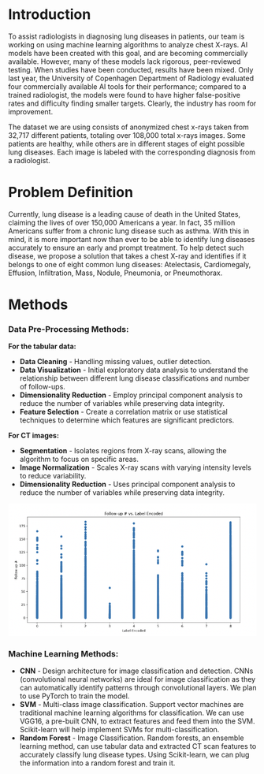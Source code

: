 # Introduction
To assist radiologists in diagnosing lung diseases in patients, our team is working on using machine learning algorithms to analyze chest X-rays. AI models have been created with this goal, and are becoming commercially available. However, many of these models lack rigorous, peer-reviewed testing. When studies have been conducted, results have been mixed. Only last year, the University of Copenhagen Department of Radiology evaluated four commercially available AI tools for their performance; compared to a trained radiologist, the models were found to have higher false-positive rates and difficulty finding smaller targets. Clearly, the industry has room for improvement.

The dataset we are using consists of anonymized chest x-rays taken from 32,717 different patients, totaling over 108,000 total x-rays images. Some patients are healthy, while others are in different stages of eight possible lung diseases. Each image is labeled with the corresponding diagnosis from a radiologist.

# Problem Definition
Currently, lung disease is a leading cause of death in the United States, claiming the lives of over 150,000 Americans a year. In fact, 35 million Americans suffer from a chronic lung disease such as asthma. With this in mind, it is more important now than ever to be able to identify lung diseases accurately to ensure an early and prompt treatment. To help detect such disease, we propose a solution that takes a chest X-ray and identifies if it belongs to one of eight common lung diseases: Atelectasis, Cardiomegaly, Effusion, Infiltration, Mass, Nodule, Pneumonia, or Pneumothorax.

# Methods
### Data Pre-Processing Methods:
**For the tabular data:**
- **Data Cleaning** - Handling missing values, outlier detection.
- **Data Visualization** - Initial exploratory data analysis to understand the relationship between different lung disease classifications and number of follow-ups.
- **Dimensionality Reduction** - Employ principal component analysis to reduce the number of variables while preserving data integrity.
- **Feature Selection** - Create a correlation matrix or use statistical techniques to determine which features are significant predictors.

**For CT images:**
- **Segmentation** - Isolates regions from X-ray scans, allowing the algorithm to focus on specific areas.
- **Image Normalization** - Scales X-ray scans with varying intensity levels to reduce variability.
- **Dimensionality Reduction** - Uses principal component analysis to reduce the number of variables while preserving data integrity.

![Chart](SS.png)

### Machine Learning Methods:
- **CNN** - Design architecture for image classification and detection. CNNs (convolutional neural networks) are ideal for image classification as they can automatically identify patterns through convolutional layers. We plan to use PyTorch to train the model.
- **SVM** - Multi-class image classification. Support vector machines are traditional machine learning algorithms for classification. We can use VGG16, a pre-built CNN, to extract features and feed them into the SVM. Scikit-learn will help implement SVMs for multi-classification.
- **Random Forest** - Image Classification. Random forests, an ensemble learning method, can use tabular data and extracted CT scan features to accurately classify lung disease types. Using Scikit-learn, we can plug the information into a random forest and train it.
